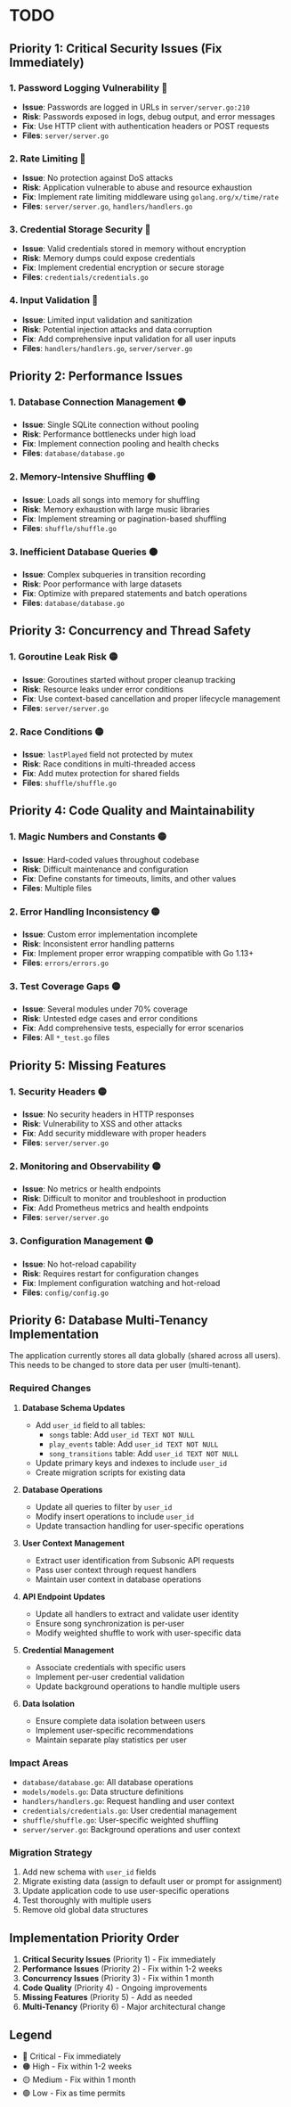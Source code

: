 # TODO

## Priority 1: Critical Security Issues (Fix Immediately)

### 1. **Password Logging Vulnerability** 🔴
- **Issue**: Passwords are logged in URLs in `server/server.go:210`
- **Risk**: Passwords exposed in logs, debug output, and error messages
- **Fix**: Use HTTP client with authentication headers or POST requests
- **Files**: `server/server.go`

### 2. **Rate Limiting** 🔴
- **Issue**: No protection against DoS attacks
- **Risk**: Application vulnerable to abuse and resource exhaustion
- **Fix**: Implement rate limiting middleware using `golang.org/x/time/rate`
- **Files**: `server/server.go`, `handlers/handlers.go`

### 3. **Credential Storage Security** 🔴
- **Issue**: Valid credentials stored in memory without encryption
- **Risk**: Memory dumps could expose credentials
- **Fix**: Implement credential encryption or secure storage
- **Files**: `credentials/credentials.go`

### 4. **Input Validation** 🔴
- **Issue**: Limited input validation and sanitization
- **Risk**: Potential injection attacks and data corruption
- **Fix**: Add comprehensive input validation for all user inputs
- **Files**: `handlers/handlers.go`, `server/server.go`

## Priority 2: Performance Issues

### 1. **Database Connection Management** 🟠
- **Issue**: Single SQLite connection without pooling
- **Risk**: Performance bottlenecks under high load
- **Fix**: Implement connection pooling and health checks
- **Files**: `database/database.go`

### 2. **Memory-Intensive Shuffling** 🟠
- **Issue**: Loads all songs into memory for shuffling
- **Risk**: Memory exhaustion with large music libraries
- **Fix**: Implement streaming or pagination-based shuffling
- **Files**: `shuffle/shuffle.go`

### 3. **Inefficient Database Queries** 🟠
- **Issue**: Complex subqueries in transition recording
- **Risk**: Poor performance with large datasets
- **Fix**: Optimize with prepared statements and batch operations
- **Files**: `database/database.go`

## Priority 3: Concurrency and Thread Safety

### 1. **Goroutine Leak Risk** 🟡
- **Issue**: Goroutines started without proper cleanup tracking
- **Risk**: Resource leaks under error conditions
- **Fix**: Use context-based cancellation and proper lifecycle management
- **Files**: `server/server.go`

### 2. **Race Conditions** 🟡
- **Issue**: `lastPlayed` field not protected by mutex
- **Risk**: Race conditions in multi-threaded access
- **Fix**: Add mutex protection for shared fields
- **Files**: `shuffle/shuffle.go`

## Priority 4: Code Quality and Maintainability

### 1. **Magic Numbers and Constants** 🟡
- **Issue**: Hard-coded values throughout codebase
- **Risk**: Difficult maintenance and configuration
- **Fix**: Define constants for timeouts, limits, and other values
- **Files**: Multiple files

### 2. **Error Handling Inconsistency** 🟡
- **Issue**: Custom error implementation incomplete
- **Risk**: Inconsistent error handling patterns
- **Fix**: Implement proper error wrapping compatible with Go 1.13+
- **Files**: `errors/errors.go`

### 3. **Test Coverage Gaps** 🟡
- **Issue**: Several modules under 70% coverage
- **Risk**: Untested edge cases and error conditions
- **Fix**: Add comprehensive tests, especially for error scenarios
- **Files**: All `*_test.go` files

## Priority 5: Missing Features

### 1. **Security Headers** 🟡
- **Issue**: No security headers in HTTP responses
- **Risk**: Vulnerability to XSS and other attacks
- **Fix**: Add security middleware with proper headers
- **Files**: `server/server.go`

### 2. **Monitoring and Observability** 🟡
- **Issue**: No metrics or health endpoints
- **Risk**: Difficult to monitor and troubleshoot in production
- **Fix**: Add Prometheus metrics and health endpoints
- **Files**: `server/server.go`

### 3. **Configuration Management** 🟡
- **Issue**: No hot-reload capability
- **Risk**: Requires restart for configuration changes
- **Fix**: Implement configuration watching and hot-reload
- **Files**: `config/config.go`

## Priority 6: Database Multi-Tenancy Implementation

The application currently stores all data globally (shared across all users). This needs to be changed to store data per user (multi-tenant).

### Required Changes

1. **Database Schema Updates**
   - Add `user_id` field to all tables:
     - `songs` table: Add `user_id TEXT NOT NULL`
     - `play_events` table: Add `user_id TEXT NOT NULL`
     - `song_transitions` table: Add `user_id TEXT NOT NULL`
   - Update primary keys and indexes to include `user_id`
   - Create migration scripts for existing data

2. **Database Operations**
   - Update all queries to filter by `user_id`
   - Modify insert operations to include `user_id`
   - Update transaction handling for user-specific operations

3. **User Context Management**
   - Extract user identification from Subsonic API requests
   - Pass user context through request handlers
   - Maintain user context in database operations

4. **API Endpoint Updates**
   - Update all handlers to extract and validate user identity
   - Ensure song synchronization is per-user
   - Modify weighted shuffle to work with user-specific data

5. **Credential Management**
   - Associate credentials with specific users
   - Implement per-user credential validation
   - Update background operations to handle multiple users

6. **Data Isolation**
   - Ensure complete data isolation between users
   - Implement user-specific recommendations
   - Maintain separate play statistics per user

### Impact Areas

- `database/database.go`: All database operations
- `models/models.go`: Data structure definitions
- `handlers/handlers.go`: Request handling and user context
- `credentials/credentials.go`: User credential management
- `shuffle/shuffle.go`: User-specific weighted shuffling
- `server/server.go`: Background operations and user context

### Migration Strategy

1. Add new schema with `user_id` fields
2. Migrate existing data (assign to default user or prompt for assignment)
3. Update application code to use user-specific operations
4. Test thoroughly with multiple users
5. Remove old global data structures

## Implementation Priority Order

1. **Critical Security Issues** (Priority 1) - Fix immediately
2. **Performance Issues** (Priority 2) - Fix within 1-2 weeks
3. **Concurrency Issues** (Priority 3) - Fix within 1 month
4. **Code Quality** (Priority 4) - Ongoing improvements
5. **Missing Features** (Priority 5) - Add as needed
6. **Multi-Tenancy** (Priority 6) - Major architectural change

## Legend
- 🔴 Critical - Fix immediately
- 🟠 High - Fix within 1-2 weeks
- 🟡 Medium - Fix within 1 month
- 🟢 Low - Fix as time permits
